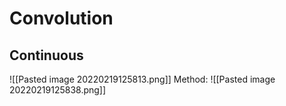 # Convolution
## Continuous
![[Pasted image 20220219125813.png]]
Method:
![[Pasted image 20220219125838.png]]
